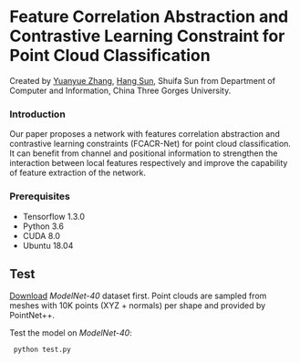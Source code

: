 Feature Correlation Abstraction and Contrastive Learning Constraint for Point Cloud Classification
==
Created by [Yuanyue Zhang](https://github.com/yy-zhang832), [Hang Sun](https://github.com/sunhang1986), Shuifa Sun from Department of Computer and Information, China Three Gorges University.

### Introduction
Our paper proposes  a network with features correlation abstraction and contrastive learning constraints (FCACR-Net) for point cloud classification. It can benefit from channel and positional information to strengthen the interaction between local features respectively and improve the capability of feature extraction of the network.

### Prerequisites
+ Tensorflow 1.3.0
+ Python 3.6
+ CUDA 8.0
+ Ubuntu 18.04

Test
--
[Download](https://1drv.ms/u/s!ApbTjxa06z9CgQfKl99yUDHL_wHs) *ModelNet-40* dataset first. Point clouds are sampled from meshes with 10K points (XYZ + normals) per shape and provided by PointNet++.

Test the model on *ModelNet-40*:

` python test.py` 
